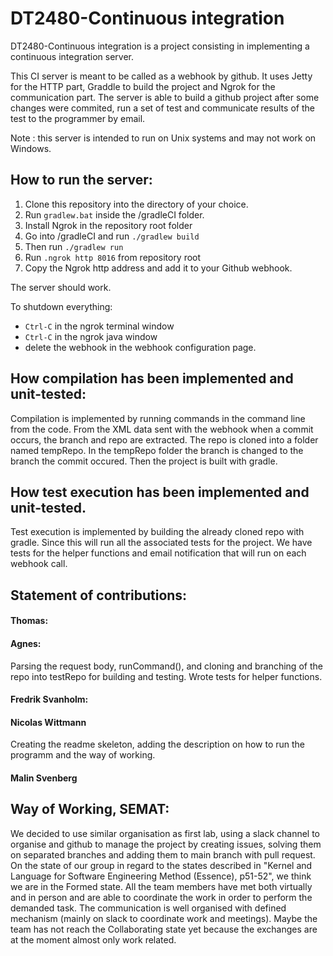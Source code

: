 # DT2480-Continuous integration

DT2480-Continuous integration is a project consisting in implementing a continuous integration server.  

This CI server is meant to be called as a webhook by github. It uses Jetty for the HTTP part, Graddle to build the project and Ngrok for the communication part. 
The server is able to build a github project after some changes were commited, run a set of test and communicate results of the test to the programmer by email.

Note : this server is intended to run on Unix systems and may not work on Windows.

## How to run the server:
1. Clone this repository into the directory of your choice.
2. Run `gradlew.bat` inside the /gradleCI folder.
3. Install Ngrok in the repository root folder  
4. Go into /gradleCI and run `./gradlew build`    
5. Then run `./gradlew run`
6. Run `.ngrok http 8016` from repository root
7. Copy the Ngrok http address and add it to your Github webhook.
   
The server should work.

To shutdown everything:

* `Ctrl-C` in the ngrok terminal window
* `Ctrl-C` in the ngrok java window
* delete the webhook in the webhook configuration page.

## How compilation has been implemented and unit-tested:
Compilation is implemented by running commands in the command line from the code. From the XML data sent with the webhook when a commit occurs, the branch and repo are extracted. The repo is cloned into a folder named tempRepo. In the tempRepo folder the branch is changed to the branch the commit occured. Then the project is built with gradle. 


## How test execution has been implemented and unit-tested.
Test execution is implemented by building the already cloned repo with gradle. Since this will run all the associated tests for the project. We have tests for the helper functions and email notification that will run on each webhook call.


## Statement of contributions:
#### Thomas:

#### Agnes:
Parsing the request body, runCommand(), and cloning and branching of the repo into testRepo for building and testing. Wrote tests for helper functions.

#### Fredrik Svanholm:


#### Nicolas Wittmann
Creating the readme skeleton, adding the description on how to run the programm and the way of working.

#### Malin Svenberg

## Way of Working, SEMAT:

We decided to use similar organisation as first lab, using a slack channel to organise and github to manage the project by creating issues, solving them on separated branches and adding them to main branch with pull request. 
On the state of our group in regard to the states described in "Kernel and Language for Software Engineering Method (Essence), p51-52", we think we are in the Formed state. All the team members have met both virtually and in person and are able to coordinate the work in order to perform the demanded task. The communication is well organised with defined mechanism (mainly on slack to coordinate work and meetings). Maybe the team has not reach the Collaborating state yet because the exchanges are at the moment almost only work related.
